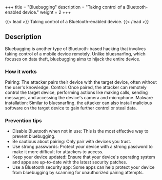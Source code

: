 +++
title = "Bluebugging"
description = "Taking control of a Bluetooth-enabled device."
weight = 2
+++

{{< lead >}}
Taking control of a Bluetooth-enabled device.
{{< /lead >}}

## Description
Bluebugging is another type of Bluetooth-based hacking that involves taking control of a mobile device remotely. Unlike bluesnarfing, which focuses on data theft, bluebugging aims to hijack the entire device.

### How it works

Pairing: The attacker pairs their device with the target device, often without the user's knowledge.
Control: Once paired, the attacker can remotely control the target device, performing actions like making calls, sending messages, and accessing the device's camera and microphone.
Malware installation: Similar to bluesnarfing, the attacker can also install malicious software on the target device to gain further control or steal data.
### Prevention tips

- Disable Bluetooth when not in use: This is the most effective way to prevent bluebugging.
- Be cautious about pairing: Only pair with devices you trust.
- Use strong passwords: Protect your device with a strong password to make it more difficult for attackers to access.
- Keep your device updated: Ensure that your device's operating system and apps are up-to-date with the latest security patches.
- Use a Bluetooth security app: Some apps can help protect your device from bluebugging by scanning for unauthorized pairing attempts.
